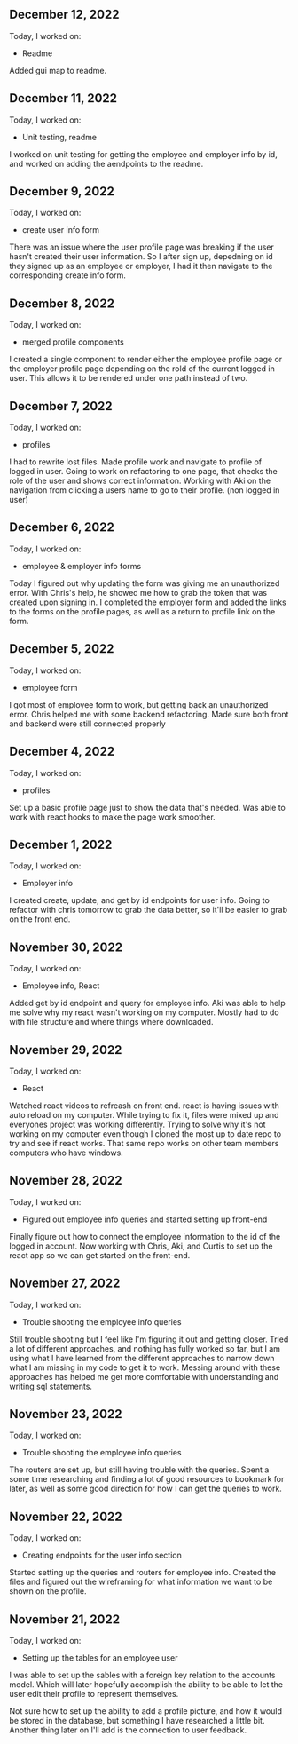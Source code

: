 ## December 12, 2022

Today, I worked on:

* Readme

Added gui map to readme.



## December 11, 2022

Today, I worked on:

* Unit testing, readme

I worked on unit testing for getting the employee and employer info by id, and 
worked on adding the aendpoints to the readme.



## December 9, 2022

Today, I worked on:

* create user info form

There was an issue where the user profile page was breaking if the user hasn't 
created their user information. So I after sign up, depedning on id they signed 
up as an employee or employer, I had it then navigate to the corresponding create 
info form. 



## December 8, 2022

Today, I worked on:

* merged profile components

I created a single component to render either the employee profile page or 
the employer profile page depending on the rold of the current logged in user.
This allows it to be rendered under one path instead of two.



## December 7, 2022

Today, I worked on:

* profiles

I had to rewrite lost files. Made profile work and navigate to profile of 
logged in user. Going to work on refactoring to one page, that checks the 
role of the user and shows correct information. Working with Aki on the 
navigation from clicking a users name to go to their profile. (non logged
in user) 



## December 6, 2022

Today, I worked on: 

* employee & employer info forms

Today I figured out why updating the form was giving me an unauthorized 
error. With Chris's help, he showed me how to grab the token that was 
created upon signing in. I completed the employer form and added the links 
to the forms on the profile pages, as well as a return to profile link 
on the form.



## December 5, 2022

Today, I worked on:

* employee form

I got most of employee form to work, but getting back an unauthorized 
error. Chris helped me with some backend refactoring. Made sure both front 
and backend were still connected properly



## December 4, 2022

Today, I worked on:

* profiles

Set up a basic profile page just to show the data that's needed. Was able 
to work with react hooks to make the page work smoother.



## December 1, 2022

Today, I worked on:

* Employer info

I created create, update, and get by id endpoints for user info. Going to 
refactor with chris tomorrow to grab the data better, so it'll be easier 
to grab on the front end.



## November 30, 2022

Today, I worked on:

* Employee info, React

Added get by id endpoint and query for employee info. Aki was able to 
help me solve why my react wasn't working on my computer. Mostly had to 
do with file structure and where things where downloaded.



## November 29, 2022

Today, I worked on:

* React

Watched react videos to refreash on front end. react is having issues 
with auto reload on my computer. While trying to fix it, files were 
mixed up and everyones project was working differently. Trying to 
solve why it's not working on my computer even though I cloned the 
most up to date repo to try and see if react works. That same repo 
works on other team members computers who have windows.



## November 28, 2022

Today, I worked on:

* Figured out employee info queries and started setting up front-end

Finally figure out how to connect the employee information to the id 
of the logged in account. Now working with Chris, Aki, and Curtis to set 
up the react app so we can get started on the front-end.



## November 27, 2022

Today, I worked on:

* Trouble shooting the employee info queries

Still trouble shooting but I feel like I'm figuring it out and getting 
closer. Tried a lot of different approaches, and nothing has fully 
worked so far, but I am using what I have learned from the different 
approaches to narrow down what I am missing in my code to get it to work. 
Messing around with these approaches has helped me get more comfortable 
with understanding and writing sql statements.



## November 23, 2022

Today, I worked on:

* Trouble shooting the employee info queries

The routers are set up, but still having trouble with the queries.
Spent a some time researching and finding a lot of good resources 
to bookmark for later, as well as some good direction for how I can 
get the queries to work.



## November 22, 2022

Today, I worked on:

* Creating endpoints for the user info section

Started setting up the queries and routers for employee info.
Created the files and figured out the wireframing for what 
information we want to be shown on the profile.



## November 21, 2022

Today, I worked on:

* Setting up the tables for an employee user

I was able to set up the sables with a foreign key relation 
to the accounts model. Which will later hopefully accomplish the 
ability to be able to let the user edit their profile to represent 
themselves.

Not sure how to set up the ability to add a profile picture, and how 
it would be stored in the database, but something I have researched 
a little bit. Another thing later on I'll add is the connection to 
user feedback.